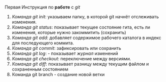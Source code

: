 Первая Инструкция по __работе__ с *git*

1. *Команда git init*: указываем папку, в которой
git начнёт отслеживать изменения.
2. *Команда git status*: показывает текущее состояние гита, есть ли изменения, которые нужно закоммитить (сохранить)
3. *Команда git add*: добавляет содержимое рабочего каталога 
в индекс для последующего коммита. 
4. *Команда git commit*: зафиксировать или сохранить
5. *Команда git log*: - показывает *журнал* изменений
6. *Команда git checkout*: переключение между версиями. 
7. *Команда git diff*: показывает разницу между текущим файлом и сохраненным состоянием
9. Команда git branch - создание новой ветки

